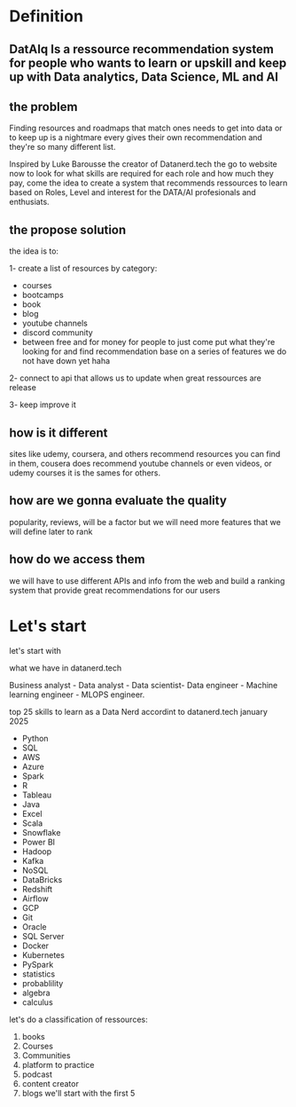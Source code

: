 # Definition

## DatAIq Is a ressource recommendation system for people who wants to learn or upskill and keep up with Data analytics, Data Science, ML and AI

## the problem

Finding resources and roadmaps that match ones needs to get into data or to keep up is a nightmare every gives their own recommendation and they're so many different list.

Inspired by Luke Barousse the creator of Datanerd.tech the go to website now to look for what skills are required for each role and how much they pay, come the idea to create a system that recommends ressources to learn based on Roles, Level and interest for the DATA/AI profesionals and enthusiats.

## the propose solution

the idea is to:

1- create a list of resources by category:

* courses
* bootcamps
* book
* blog
* youtube channels
* discord community
* between free and for money for people to just come put what they're looking for and find recommendation base on a series of features we do not have down yet haha

 2- connect to api that allows us to update when great ressources are release

 3- keep improve it

## how is it different

sites like udemy, coursera, and others recommend resources you can find in them, cousera does recommend youtube channels or even videos, or udemy courses it is the sames for others.

## how are we gonna evaluate the quality

popularity, reviews, will be a factor but we will need more features that we will define later to rank

## how do we access them

we will have to use different APIs and info from the web and build a ranking system that provide great recommendations for our users


# Let's start

let's start with 

what we have in datanerd.tech

Business analyst - Data analyst - Data scientist- Data engineer -  Machine learning engineer - MLOPS engineer.

top 25 skills to learn as a Data Nerd accordint to datanerd.tech january 2025

* Python
* SQL
* AWS
* Azure
* Spark
* R
* Tableau
* Java
* Excel
* Scala
* Snowflake
* Power BI
* Hadoop
* Kafka
* NoSQL
* DataBricks
* Redshift
* Airflow
* GCP
* Git
* Oracle
* SQL Server
* Docker
* Kubernetes
* PySpark
* statistics
* probablility
* algebra
* calculus

let's do a classification of ressources:

1. books
2. Courses
3. Communities
4. platform to practice
5. podcast
6. content creator
7. blogs
   we'll start with the first 5

